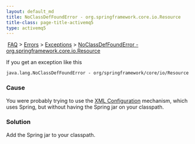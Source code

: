```yaml
---
layout: default_md
title: NoClassDefFoundError - org.springframework.core.io.Resource 
title-class: page-title-activemq5
type: activemq5
---
```


 [FAQ](faq) > [Errors](errors) > [Exceptions](exceptions) > [NoClassDefFoundError - org.springframework.core.io.Resource](noclassdeffounderror-orgspringframeworkcoreioresource)


If you get an exception like this
```
java.lang.NoClassDefFoundError - org/springframework/core/io/Resource
```

### Cause

You were probably trying to use the [XML Configuration](xml-configuration) mechanism, which uses Spring, but without having the Spring jar on your classpath.

### Solution

Add the Spring jar to your classpath.

